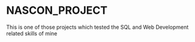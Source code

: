 # NASCON_PROJECT
This is one of those projects which tested the SQL and Web Development related skills of mine

